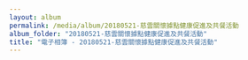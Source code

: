 ```yaml
---
layout: album
permalink: /media/album/20180521-慈雲關懷據點健康促進及共餐活動
album_folder: "20180521-慈雲關懷據點健康促進及共餐活動"
title: "電子相簿 - 20180521-慈雲關懷據點健康促進及共餐活動"
---
```

